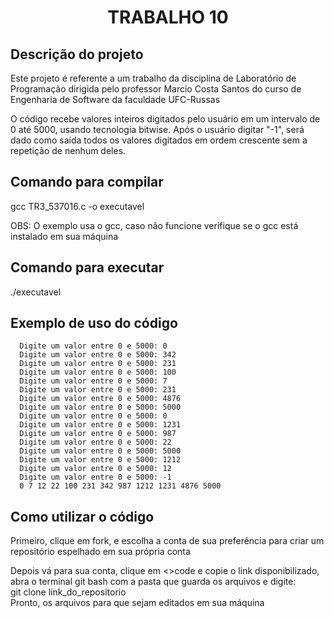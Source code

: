 <h1 align="center"> TRABALHO 10 </h1>

<h2> Descrição do projeto </h2>

Este projeto é referente a um trabalho da disciplina de Laboratório de Programação dirigida pelo professor Marcio Costa Santos do curso de Engenharia de Software da faculdade UFC-Russas <br>

O código recebe valores inteiros digitados pelo usuário em um intervalo de 0 até 5000, usando tecnologia bitwise. Após o usuário digitar "-1", será dado como saída todos os valores digitados em ordem crescente sem a repetição de nenhum deles.

<h2> Comando para compilar </h2>

gcc TR3_537016.c -o executavel

OBS: O exemplo usa o gcc, caso não funcione verifique se o gcc está instalado em sua máquina

<h2> Comando para executar </h2>

./executavel

<h2> Exemplo de uso do código </h2>

```
  Digite um valor entre 0 e 5000: 0
  Digite um valor entre 0 e 5000: 342
  Digite um valor entre 0 e 5000: 231
  Digite um valor entre 0 e 5000: 100
  Digite um valor entre 0 e 5000: 7
  Digite um valor entre 0 e 5000: 231
  Digite um valor entre 0 e 5000: 4876
  Digite um valor entre 0 e 5000: 5000
  Digite um valor entre 0 e 5000: 0
  Digite um valor entre 0 e 5000: 1231
  Digite um valor entre 0 e 5000: 987
  Digite um valor entre 0 e 5000: 22
  Digite um valor entre 0 e 5000: 5000
  Digite um valor entre 0 e 5000: 1212
  Digite um valor entre 0 e 5000: 12
  Digite um valor entre 0 e 5000: -1
  0 7 12 22 100 231 342 987 1212 1231 4876 5000
  ```


<h2> Como utilizar o código </h2>

Primeiro, clique em fork, e escolha a conta de sua preferência para criar um repositório espelhado em sua própria conta <br>

Depois vá para sua conta, clique em <>code e copie o link disponibilizado, abra o terminal git bash com a pasta que guarda os arquivos e digite: <br>
git clone link_do_repositorio <br>
Pronto, os arquivos para que sejam editados em sua máquina

